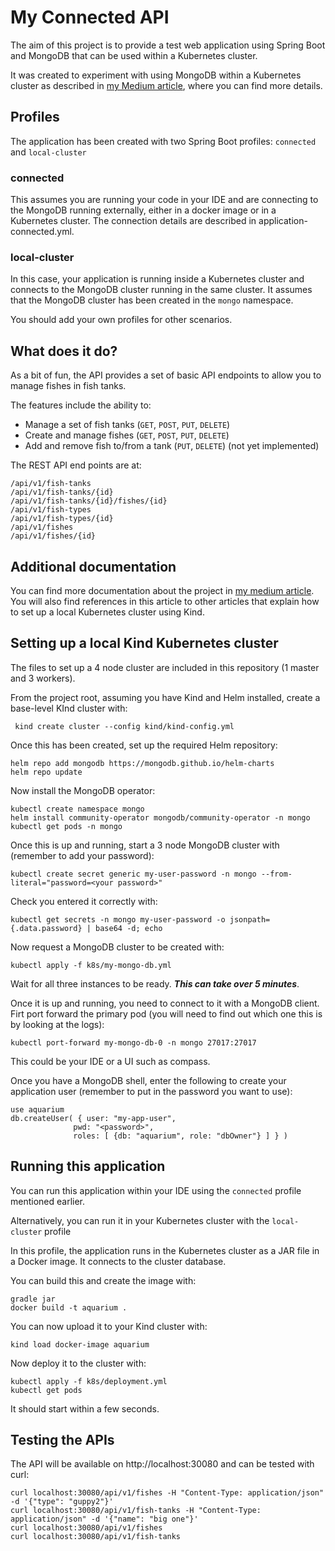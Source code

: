 # My Connected API
The aim of this project is to provide a test web
application using Spring Boot and MongoDB that can
be used within a Kubernetes cluster.

It was created to experiment with using MongoDB
within a Kubernetes cluster as described in 
[my Medium article](https://medium.com/@martin.hodges/my-experience-adding-a-mongodb-no-sql-database-to-my-kubernetes-cluster-f43fe72fa0ba), where you can find more
details.

## Profiles
The application has been created with two Spring Boot profiles: `connected` and `local-cluster`

### connected
This assumes you are running your code in your IDE and are
connecting to the MongoDB running externally, either in a
docker image or in a Kubernetes cluster. The connection
details are described in application-connected.yml.

### local-cluster
In this case, your application is running inside a Kubernetes
cluster and connects to the MongoDB cluster running in the
same cluster. It assumes that the MongoDB cluster has been
created in the `mongo` namespace.

You should add your own profiles for other scenarios.

## What does it do?
As a bit of fun, the API provides a set of basic API endpoints to allow you to
manage fishes in fish tanks.

The features include the ability to:
* Manage a set of fish tanks (`GET`, `POST`, `PUT`, `DELETE`)
* Create and manage fishes (`GET`, `POST`, `PUT`, `DELETE`)
* Add and remove fish to/from a tank (`PUT`, `DELETE`) (not yet implemented)

The REST API end points are at:

    /api/v1/fish-tanks
    /api/v1/fish-tanks/{id}
    /api/v1/fish-tanks/{id}/fishes/{id}
    /api/v1/fish-types
    /api/v1/fish-types/{id}
    /api/v1/fishes
    /api/v1/fishes/{id}

## Additional documentation
You can find more documentation about the project in
[my medium article](https://medium.com/@martin.hodges/my-experience-adding-a-mongodb-no-sql-database-to-my-kubernetes-cluster-f43fe72fa0ba).
You will also find references in this article to other
articles that explain how to set up a local Kubernetes 
cluster using Kind.

## Setting up a local Kind Kubernetes cluster

The files to set up a 4 node cluster are included in this repository
(1 master and 3 workers).

From the project root, assuming you have Kind and Helm installed,
create a base-level KInd cluster with:
```
 kind create cluster --config kind/kind-config.yml
```
Once this has been created, set up the required Helm repository:
```
helm repo add mongodb https://mongodb.github.io/helm-charts
helm repo update
```
Now install the MongoDB operator:
```
kubectl create namespace mongo
helm install community-operator mongodb/community-operator -n mongo
kubectl get pods -n mongo
```
Once this is up and running, start a 3 node MongoDB cluster with
(remember to add your password):
```
kubectl create secret generic my-user-password -n mongo --from-literal="password=<your password>"
```
Check you entered it correctly with:
```
kubectl get secrets -n mongo my-user-password -o jsonpath={.data.password} | base64 -d; echo
```
Now request a MongoDB cluster to be created with:
```
kubectl apply -f k8s/my-mongo-db.yml
```
Wait for all three instances to be ready.
***This can take over 5 minutes***.

Once it is up and running, you need to connect to it
with a MongoDB client. Firt port forward the primary
pod (you will need to find out which one this is by
looking at the logs):
```
kubectl port-forward my-mongo-db-0 -n mongo 27017:27017
```

This could be your IDE or a UI such as compass.

Once you have a MongoDB shell, enter the following to
create your application user (remember to put in the
password you want to use):
```
use aquarium
db.createUser( { user: "my-app-user",
              pwd: "<password>",
              roles: [ {db: "aquarium", role: "dbOwner"} ] } )
```

## Running this application
You can run this application within your IDE using the `connected`
profile mentioned earlier.

Alternatively, you can run it in your Kubernetes cluster with
the `local-cluster` profile

In this profile, the application runs in the Kubernetes cluster
as a JAR file in a Docker image. It connects to the cluster database.

You can build this and create the image with:
```
gradle jar
docker build -t aquarium .
```
You can now upload it to your Kind cluster with:
```
kind load docker-image aquarium
```
Now deploy it to the cluster with:
```
kubectl apply -f k8s/deployment.yml
kubectl get pods
```
It should start within a few seconds.

## Testing the APIs
The API will be available on http://localhost:30080
and can be tested with curl:
```
curl localhost:30080/api/v1/fishes -H "Content-Type: application/json" -d '{"type": "guppy2"}' 
curl localhost:30080/api/v1/fish-tanks -H "Content-Type: application/json" -d '{"name": "big one"}' 
curl localhost:30080/api/v1/fishes
curl localhost:30080/api/v1/fish-tanks
```
